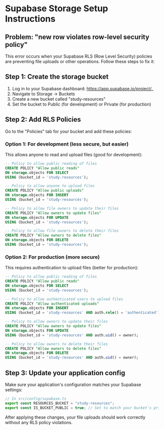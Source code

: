# Supabase Storage Setup Instructions

## Problem: "new row violates row-level security policy"

This error occurs when your Supabase RLS (Row Level Security) policies are preventing file uploads or other operations. Follow these steps to fix it:

## Step 1: Create the storage bucket

1. Log in to your Supabase dashboard: https://app.supabase.io/project/_
2. Navigate to Storage → Buckets
3. Create a new bucket called "study-resources"
4. Set the bucket to Public (for development) or Private (for production)

## Step 2: Add RLS Policies

Go to the "Policies" tab for your bucket and add these policies:

### Option 1: For development (less secure, but easier)

This allows anyone to read and upload files (good for development):

```sql
-- Policy to allow public reading of files
CREATE POLICY "Allow public reads"
ON storage.objects FOR SELECT
USING (bucket_id = 'study-resources');

-- Policy to allow anyone to upload files
CREATE POLICY "Allow public uploads"
ON storage.objects FOR INSERT
USING (bucket_id = 'study-resources');

-- Policy to allow file owners to update their files
CREATE POLICY "Allow owners to update files"
ON storage.objects FOR UPDATE
USING (bucket_id = 'study-resources');

-- Policy to allow file owners to delete their files
CREATE POLICY "Allow owners to delete files"
ON storage.objects FOR DELETE
USING (bucket_id = 'study-resources');
```

### Option 2: For production (more secure)

This requires authentication to upload files (better for production):

```sql
-- Policy to allow public reading of files
CREATE POLICY "Allow public reads"
ON storage.objects FOR SELECT
USING (bucket_id = 'study-resources');

-- Policy to allow authenticated users to upload files
CREATE POLICY "Allow authenticated uploads"
ON storage.objects FOR INSERT
USING (bucket_id = 'study-resources' AND auth.role() = 'authenticated');

-- Policy to allow owners to update their files
CREATE POLICY "Allow owners to update files"
ON storage.objects FOR UPDATE
USING (bucket_id = 'study-resources' AND auth.uid() = owner);

-- Policy to allow owners to delete their files
CREATE POLICY "Allow owners to delete files"
ON storage.objects FOR DELETE
USING (bucket_id = 'study-resources' AND auth.uid() = owner);
```

## Step 3: Update your application config

Make sure your application's configuration matches your Supabase settings:

```typescript
// In src/config/supabase.ts
export const RESOURCES_BUCKET = "study-resources";
export const IS_BUCKET_PUBLIC = true; // Set to match your bucket's privacy setting
```

After applying these changes, your file uploads should work correctly without any RLS policy violations.
